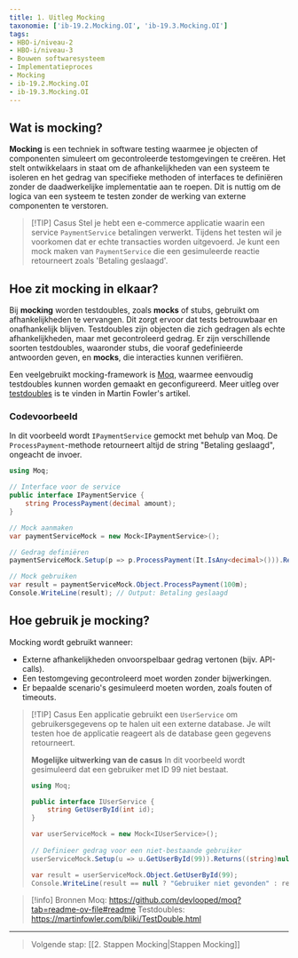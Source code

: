 ```yaml
---
title: 1. Uitleg Mocking
taxonomie: ['ib-19.2.Mocking.OI', 'ib-19.3.Mocking.OI']
tags:
- HBO-i/niveau-2
- HBO-i/niveau-3
- Bouwen softwaresysteem
- Implementatieproces
- Mocking
- ib-19.2.Mocking.OI
- ib-19.3.Mocking.OI
---
```


## Wat is mocking?
**Mocking** is een techniek in software testing waarmee je objecten of componenten simuleert om gecontroleerde testomgevingen te creëren. Het stelt ontwikkelaars in staat om de afhankelijkheden van een systeem te isoleren en het gedrag van specifieke methoden of interfaces te definiëren zonder de daadwerkelijke implementatie aan te roepen. Dit is nuttig om de logica van een systeem te testen zonder de werking van externe componenten te verstoren.

> [!TIP] Casus
> Stel je hebt een e-commerce applicatie waarin een service `PaymentService` betalingen verwerkt. Tijdens het testen wil je voorkomen dat er echte transacties worden uitgevoerd. Je kunt een mock maken van `PaymentService` die een gesimuleerde reactie retourneert zoals 'Betaling geslaagd'.

## Hoe zit mocking in elkaar?
Bij **mocking** worden testdoubles, zoals **mocks** of stubs, gebruikt om afhankelijkheden te vervangen. Dit zorgt ervoor dat tests betrouwbaar en onafhankelijk blijven. Testdoubles zijn objecten die zich gedragen als echte afhankelijkheden, maar met gecontroleerd gedrag. Er zijn verschillende soorten testdoubles, waaronder stubs, die vooraf gedefinieerde antwoorden geven, en **mocks**, die interacties kunnen verifiëren.

Een veelgebruikt mocking-framework is [Moq](https://github.com/devlooped/moq?tab=readme-ov-file#readme), waarmee eenvoudig testdoubles kunnen worden gemaakt en geconfigureerd. Meer uitleg over [testdoubles](https://martinfowler.com/bliki/TestDouble.html) is te vinden in Martin Fowler's artikel.

### Codevoorbeeld
In dit voorbeeld wordt `IPaymentService` gemockt met behulp van Moq. De `ProcessPayment`-methode retourneert altijd de string "Betaling geslaagd", ongeacht de invoer.

```csharp
using Moq;

// Interface voor de service
public interface IPaymentService {
    string ProcessPayment(decimal amount);
}

// Mock aanmaken
var paymentServiceMock = new Mock<IPaymentService>();

// Gedrag definiëren
paymentServiceMock.Setup(p => p.ProcessPayment(It.IsAny<decimal>())).Returns("Betaling geslaagd");

// Mock gebruiken
var result = paymentServiceMock.Object.ProcessPayment(100m);
Console.WriteLine(result); // Output: Betaling geslaagd
```

## Hoe gebruik je mocking?
Mocking wordt gebruikt wanneer:
- Externe afhankelijkheden onvoorspelbaar gedrag vertonen (bijv. API-calls).
- Een testomgeving gecontroleerd moet worden zonder bijwerkingen.
- Er bepaalde scenario's gesimuleerd moeten worden, zoals fouten of timeouts.

> [!TIP] Casus
> Een applicatie gebruikt een `UserService` om gebruikersgegevens op te halen uit een externe database. Je wilt testen hoe de applicatie reageert als de database geen gegevens retourneert.
> 
> **Mogelijke uitwerking van de casus**
> In dit voorbeeld wordt gesimuleerd dat een gebruiker met ID 99 niet bestaat.
> 
> ```csharp
> using Moq;
> 
> public interface IUserService {
>     string GetUserById(int id);
> }
> 
> var userServiceMock = new Mock<IUserService>();
>  
> // Definieer gedrag voor een niet-bestaande gebruiker
> userServiceMock.Setup(u => u.GetUserById(99)).Returns((string)null);
> 
> var result = userServiceMock.Object.GetUserById(99);
> Console.WriteLine(result == null ? "Gebruiker niet gevonden" : result);
> ```

> [!info] Bronnen
> Moq: https://github.com/devlooped/moq?tab=readme-ov-file#readme
> Testdoubles: https://martinfowler.com/bliki/TestDouble.html

---

> Volgende stap: [[2. Stappen Mocking|Stappen Mocking]]